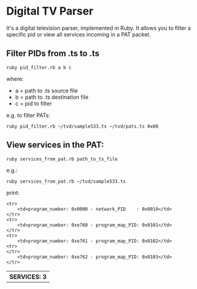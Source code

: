Digital TV Parser
================================

It's a digital television parser, implemented in Ruby. It allows you to filter a specific pid or view all services incoming in a PAT packet.

Filter PIDs from .ts to .ts
-------------------------

    ruby pid_filter.rb a b c

where:
  
* a = path to .ts source file
* b = path to .ts destination file
* c = pid to filter

e.g. to filter PATs:

    ruby pid_filter.rb ~/tvd/sample533.ts ~/tvd/pats.ts 0x00




View services in the PAT:
-------------------------

    ruby services_from_pat.rb path_to_ts_file


e.g.:

    ruby services_from_pat.rb ~/tvd/sample533.ts

print:

<table>
    <tr>
        <th align="center">SERVICES: 3</th>
    </tr>

    <tr>
        <td>program_number: 0x0000 - network_PID    : 0x0010</td>
    </tr>
    <tr>
        <td>program_number: 0xe760 - program_map_PID: 0x0101</td>
    </tr>
    <tr>
        <td>program_number: 0xe761 - program_map_PID: 0x0102</td>
    <tr>
    </tr>
        <td>program_number: 0xe762 - program_map_PID: 0x0103</td>
    </tr>
</table>
